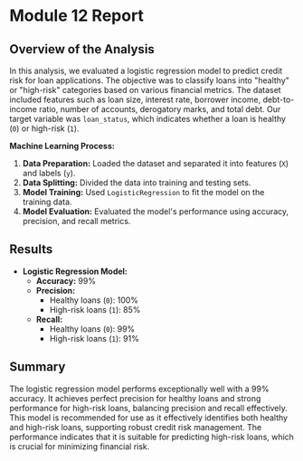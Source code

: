 # Module 12 Report

## Overview of the Analysis

In this analysis, we evaluated a logistic regression model to predict credit risk for loan applications. The objective was to classify loans into "healthy" or "high-risk" categories based on various financial metrics. The dataset included features such as loan size, interest rate, borrower income, debt-to-income ratio, number of accounts, derogatory marks, and total debt. Our target variable was `loan_status`, which indicates whether a loan is healthy (`0`) or high-risk (`1`).

**Machine Learning Process:**

1. **Data Preparation:** Loaded the dataset and separated it into features (`X`) and labels (`y`).
2. **Data Splitting:** Divided the data into training and testing sets.
3. **Model Training:** Used `LogisticRegression` to fit the model on the training data.
4. **Model Evaluation:** Evaluated the model's performance using accuracy, precision, and recall metrics.

## Results

* **Logistic Regression Model:**
    * **Accuracy:** 99%
    * **Precision:**
      - Healthy loans (`0`): 100%
      - High-risk loans (`1`): 85%
    * **Recall:**
      - Healthy loans (`0`): 99%
      - High-risk loans (`1`): 91%

## Summary

The logistic regression model performs exceptionally well with a 99% accuracy. It achieves perfect precision for healthy loans and strong performance for high-risk loans, balancing precision and recall effectively. This model is recommended for use as it effectively identifies both healthy and high-risk loans, supporting robust credit risk management. The performance indicates that it is suitable for predicting high-risk loans, which is crucial for minimizing financial risk.
